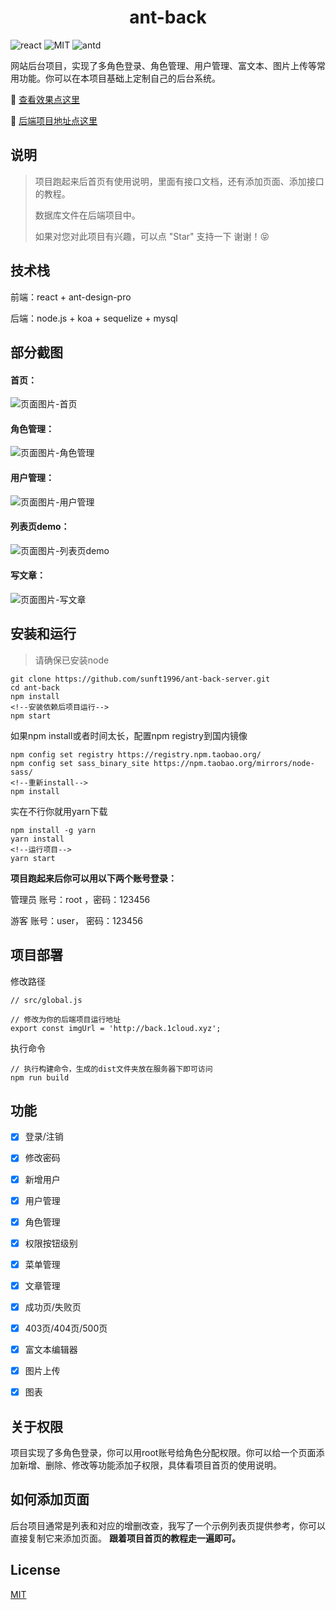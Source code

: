 <h1 align="center">ant-back</h1>

![react](https://img.shields.io/badge/react-%5E16.8.6-green)
![MIT](https://img.shields.io/badge/license-MIT-red)
![antd](https://img.shields.io/badge/antd-%5E3.26.4-blue)

网站后台项目，实现了多角色登录、角色管理、用户管理、富文本、图片上传等常用功能。你可以在本项目基础上定制自己的后台系统。

:rocket: [查看效果点这里](http://back.1cloud.xyz/)

:gem: [后端项目地址点这里](https://github.com/sunft1996/ant-back-server/)

## 说明
> 项目跑起来后首页有使用说明，里面有接口文档，还有添加页面、添加接口的教程。
> 
> 数据库文件在后端项目中。
> 
> 如果对您对此项目有兴趣，可以点 "Star" 支持一下 谢谢！:stuck_out_tongue_closed_eyes:

## 技术栈
前端：react + ant-design-pro

后端：node.js + koa + sequelize + mysql

## 部分截图

#### 首页：

![页面图片-首页](http://back.1cloud.xyz/uploadImg/1589959969430_index.png)

#### 角色管理：

![页面图片-角色管理](http://back.1cloud.xyz/uploadImg/1589959890213_role.png)

#### 用户管理：
![页面图片-用户管理](http://back.1cloud.xyz/uploadImg/1590906137979_%E9%A1%B5%E9%9D%A2-%E7%94%A8%E6%88%B7%E7%AE%A1%E7%90%86.jpg)

#### 列表页demo：
![页面图片-列表页demo](http://back.1cloud.xyz/uploadImg/1590906398027_rolePageList.jpg)

#### 写文章：

![页面图片-写文章](http://back.1cloud.xyz/uploadImg/1589959795874_article.png)

## 安装和运行
> 请确保已安装node

```
git clone https://github.com/sunft1996/ant-back-server.git
cd ant-back
npm install 
<!--安装依赖后项目运行-->
npm start 
```
如果npm install或者时间太长，配置npm registry到国内镜像
```
npm config set registry https://registry.npm.taobao.org/
npm config set sass_binary_site https://npm.taobao.org/mirrors/node-sass/
<!--重新install-->
npm install 
```
实在不行你就用yarn下载
```
npm install -g yarn
yarn install
<!--运行项目-->
yarn start
```

**项目跑起来后你可以用以下两个账号登录：**

管理员 账号：root
，密码：123456

游客 账号：user，
密码：123456

## 项目部署

修改路径 
```
// src/global.js

// 修改为你的后端项目运行地址
export const imgUrl = 'http://back.1cloud.xyz';
```
执行命令
```
// 执行构建命令，生成的dist文件夹放在服务器下即可访问
npm run build
```

## 功能
- [x] 登录/注销
- [x] 修改密码
- [x] 新增用户
- [x] 用户管理
- [x] 角色管理
- [x] 权限按钮级别
- [x] 菜单管理
- [x] 文章管理
- [x] 成功页/失败页
- [x] 403页/404页/500页
- [x] 富文本编辑器
- [x] 图片上传
- [x] 图表


## 关于权限
项目实现了多角色登录，你可以用root账号给角色分配权限。你可以给一个页面添加新增、删除、修改等功能添加子权限，具体看项目首页的使用说明。

## 如何添加页面

后台项目通常是列表和对应的增删改查，我写了一个示例列表页提供参考，你可以直接复制它来添加页面。
**跟着项目首页的教程走一遍即可。**


## License
[MIT](https://github.com/sunfutao/ant-back/blob/master/LICENSE)

